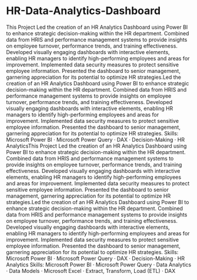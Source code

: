 # HR-Data-Analytics-Dashboard

This Project Led the creation of an HR Analytics Dashboard using Power BI to enhance strategic decision-making within the HR department. Combined data from HRIS and performance management systems to provide insights on employee turnover, performance trends, and training effectiveness. Developed visually engaging dashboards with interactive elements, enabling HR managers to identify high-performing employees and areas for improvement. Implemented data security measures to protect sensitive employee information. Presented the dashboard to senior management, garnering appreciation for its potential to optimize HR strategies.Led the creation of an HR Analytics Dashboard using Power BI to enhance strategic decision-making within the HR department. Combined data from HRIS and performance management systems to provide insights on employee turnover, performance trends, and training effectiveness. Developed visually engaging dashboards with interactive elements, enabling HR managers to identify high-performing employees and areas for improvement. Implemented data security measures to protect sensitive employee information. Presented the dashboard to senior management, garnering appreciation for its potential to optimize HR strategies. Skills: Microsoft Power BI · Microsoft Power Query · DAX · Decision-Making · HR AnalyticsThis Project Led the creation of an HR Analytics Dashboard using Power BI to enhance strategic decision-making within the HR department. Combined data from HRIS and performance management systems to provide insights on employee turnover, performance trends, and training effectiveness. Developed visually engaging dashboards with interactive elements, enabling HR managers to identify high-performing employees and areas for improvement. Implemented data security measures to protect sensitive employee information. Presented the dashboard to senior management, garnering appreciation for its potential to optimize HR strategies.Led the creation of an HR Analytics Dashboard using Power BI to enhance strategic decision-making within the HR department. Combined data from HRIS and performance management systems to provide insights on employee turnover, performance trends, and training effectiveness. Developed visually engaging dashboards with interactive elements, enabling HR managers to identify high-performing employees and areas for improvement. Implemented data security measures to protect sensitive employee information. Presented the dashboard to senior management, garnering appreciation for its potential to optimize HR strategies. Skills: Microsoft Power BI · Microsoft Power Query · DAX · Decision-Making · HR Analytics Skills: Microsoft Power BI · Microsoft Power Query · Data Analytics · Data Models · Microsoft Excel · Extract, Transform, Load (ETL) · DAX
